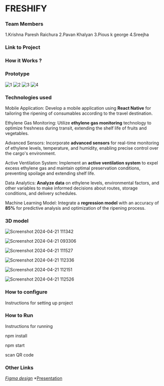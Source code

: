 # FRESHIFY


### Team Members
1.Krishna Paresh Raichura
2.Pavan Khalyan 
3.Pious k george
4.Sreejha

### Link to Project

### How it Works ?
### Prototype
![1](https://github.com/kingof64sqrs/Extraterrestrial/assets/136327019/de389727-082e-4de2-9538-93e73ecf9cf6)
![2](https://github.com/kingof64sqrs/Extraterrestrial/assets/136327019/5c0d04f5-c83e-4764-aa62-ad415f8004fa)
![3](https://github.com/kingof64sqrs/Extraterrestrial/assets/136327019/5bbfb991-f923-41c4-a73a-8b6c077db561)
![4](https://github.com/kingof64sqrs/Extraterrestrial/assets/136327019/973d0205-1070-479c-8b54-35dcfdb217f3)


### Technologies used

Mobile Application: Develop a mobile application using **React Native** for tailoring the ripening of consumables according to the travel destination.

Ethylene Gas Monitoring: Utilize **ethylene gas monitoring** technology to optimize freshness during transit, extending the shelf life of fruits and vegetables.

Advanced Sensors: Incorporate **advanced sensors** for real-time monitoring of ethylene levels, temperature, and humidity, enabling precise control over the cargo's environment.

Active Ventilation System: Implement an **active ventilation system** to expel excess ethylene gas and maintain optimal preservation conditions, preventing spoilage and extending shelf life.

Data Analytics: **Analyze data** on ethylene levels, environmental factors, and other variables to make informed decisions about routes, storage conditions, and delivery schedules.

Machine Learning Model: Integrate a **regression model** with an accuracy of **85%** for predictive analysis and optimization of the ripening process.

### 3D model

![Screenshot 2024-04-21 111342](https://github.com/kingof64sqrs/Extraterrestrial/assets/123295996/9cdccf36-4865-413e-a860-14cbdaba89a7)

![Screenshot 2024-04-21 093306](https://github.com/kingof64sqrs/Extraterrestrial/assets/123295996/7d407d43-b9ef-4ab5-a8e4-8d2936e84b6b)

![Screenshot 2024-04-21 111527](https://github.com/kingof64sqrs/Extraterrestrial/assets/123295996/b8c87577-9596-4777-b2e2-0c502e2d8305)

![Screenshot 2024-04-21 112336](https://github.com/kingof64sqrs/Extraterrestrial/assets/123295996/672fcee9-4559-43fa-85a0-9af5a79a5c3c)

![Screenshot 2024-04-21 112151](https://github.com/kingof64sqrs/Extraterrestrial/assets/123295996/ddb2b375-9713-4af6-b4e8-7faa0680233f)

![Screenshot 2024-04-21 112526](https://github.com/kingof64sqrs/Extraterrestrial/assets/123295996/1875bb8a-a970-44c7-b5c4-ad992a3983ac)

### How to configure
Instructions for setting up project

### How to Run
Instructions for running 

npm install 

npm start 

scan QR code

### Other Links
*[Figma design](https://www.figma.com/file/1PTf7BdSRo8cdrJRsGBCPt/Untitled?type=design&node-id=0%3A1&mode=design&t=R4DKmBDUk1bMcUYS-1)*
*[Presentation](https://www.canva.com/design/DAGC_64GVcc/8yB6V6a5P9LlzCFc_zEZrA/view?utm_content=DAGC_64GVcc&utm_campaign=designshare&utm_medium=link&utm_source=editor)
